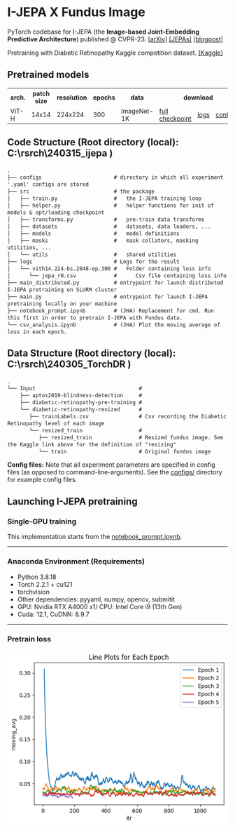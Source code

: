 # I-JEPA X Fundus Image

PyTorch codebase for I-JEPA (the **Image-based Joint-Embedding Predictive Architecture**) published @ CVPR-23.
[\[arXiv\]](https://arxiv.org/pdf/2301.08243.pdf) [\[JEPAs\]](https://ai.facebook.com/blog/yann-lecun-advances-in-ai-research/) [\[blogpost\]](https://ai.facebook.com/blog/yann-lecun-ai-model-i-jepa/)

Pretraining with Diabetic Retinopathy Kaggle competition dataset. [\[Kaggle\]](https://www.kaggle.com/code/sayedmahmoud/diabetic-retinopathy-detection/input)

## Pretrained models

<table>
  <tr>
    <th colspan="1">arch.</th>
    <th colspan="1">patch size</th>
    <th colspan="1">resolution</th>
    <th colspan="1">epochs</th>
    <th colspan="1">data</th>
    <th colspan="3">download</th>
  </tr>
  <tr>
    <td>ViT-H</td>
    <td>14x14</td>
    <td>224x224</td>
    <td>300</td>
    <td>ImageNet-1K</td>
    <td><a href="https://dl.fbaipublicfiles.com/ijepa/IN1K-vit.h.14-300e.pth.tar">full checkpoint</a></td>
    <td><a href="https://dl.fbaipublicfiles.com/ijepa/IN1K-vit.h.14-logs-rank.0.csv">logs</a></td>
    <td><a href="https://github.com/facebookresearch/ijepa/blob/main/configs/in1k_vith14_ep300.yaml">configs</a></td>
  </tr>
</table>

## Code Structure (Root directory (local): C:\rsrch\240315_ijepa )

```
.
├── configs                       # directory in which all experiment '.yaml' configs are stored
├── src                           # the package
│   ├── train.py                  #   the I-JEPA training loop
│   ├── helper.py                 #   helper functions for init of models & opt/loading checkpoint
│   ├── transforms.py             #   pre-train data transforms
│   ├── datasets                  #   datasets, data loaders, ...
│   ├── models                    #   model definitions
│   ├── masks                     #   mask collators, masking utilities, ...
│   └── utils                     #   shared utilities
├── logs                          # Logs for the result
│   └── vith14.224-bs.2048-ep.300 #   Folder containing loss info
│      └── jepa_r0.csv            #      Csv file containing loss info
├── main_distributed.py           # entrypoint for launch distributed I-JEPA pretraining on SLURM cluster
├── main.py                       # entrypoint for launch I-JEPA pretraining locally on your machine
├── notebook_prompt.ipynb         # (JHA) Replacement for cmd. Run this first in order to pretrain I-JEPA with Fundus data. 
└── csv_analysis.ipynb            # (JHA) Plot the moving average of loss in each epoch.
```
## Data Structure (Root directory (local): C:\rsrch\240305_TorchDR )

```
.
└── Input                                 # 
    ├── aptos2019-blindness-detection     #  
    ├── diabetic-retinopathy-pre-training #  
    └── diabetic-retinopathy-resized      #
       ├── trainLabels.csv                # Csv recording the Diabetic Retinopathy level of each image
       └── resized_train                  #      
          ├── resized_train               # Resized fundus image. See the Kaggle link above for the definition of "resizing"
          └── train                       # Original fundus image
```

**Config files:**
Note that all experiment parameters are specified in config files (as opposed to command-line-arguments). See the [configs/](configs/) directory for example config files.

## Launching I-JEPA pretraining

### Single-GPU training
This implementation starts from the [notebook_prompt.ipynb](notebook_prompt.ipynb).

---

### Anaconda Environment (Requirements)
* Python 3.8.18
* Torch 2.2.1 + cu121
* torchvision
* Other dependencies: pyyaml, numpy, opencv, submitit
* GPU: Nvidia RTX A4000 x1/ CPU: Intel Core i9 (13th Gen)
* Cuda: 12.1, CuDNN: 8.9.7

---

### Pretrain loss  
<p align="center">
  <a>
    <img src="csv_analysis.png">
  </a>
</p> 
